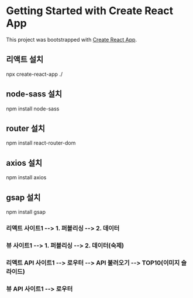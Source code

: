 # Getting Started with Create React App

This project was bootstrapped with [Create React App](https://github.com/facebook/create-react-app).

## 리액트 설치
npx create-react-app ./   

## node-sass 설치
npm install node-sass   

## router 설치
npm install react-router-dom   

## axios 설치
npm install axios

## gsap 설치
npm install gsap   


### 리액트 사이트1          --> 1. 퍼블리싱 --> 2. 데이터
### 뷰 사이트1              --> 1. 퍼블리싱 --> 2. 데이터(숙제)

### 리액트 API 사이트1      --> 로우터 --> API 불러오기 --> TOP10(이미지 슬라이드)
### 뷰 API 사이트1          --> 로우터